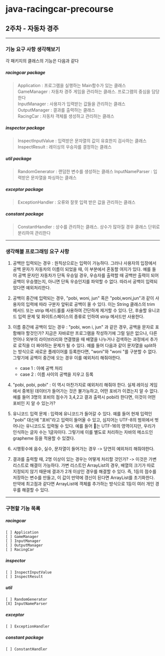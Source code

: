 # java-racingcar-precourse

## 2주차 - 자동차 경주

* * *  

### 기능 요구 사항 생각해보기

각 패키지의 클래스의 기능은 다음과 같다

##### racingcar package
> Application : 프로그램을 실행하는 Main함수가 있는 클래스  
> GameManager : 자동차 경주 게임을 관리하는 클래스. 프로그램의 중심을 담당한다  
> InputManager : 사용자가 입력받는 값들을 관리하는 클래스  
> OutputManager : 결과를 출력하는 클래스  
> RacingCar : 자동차 객체를 생성하고 관리하는 클래스
  
  
##### inspector package  
> InspectInputValue : 입력받은 문자열의 값이 유효한지 검사하는 클래스  
> InspectResult : 레이싱의 우승자를 결정하는 클래스
  
  
##### util package
> RandomGenerator : 랜덤한 변수를 생성하는 클래스
> InputNameParser : 입력받은 문자열을 파싱하는 클래스
  
  
##### exceptor package
> ExceptionHandler : 오류와 잘못 입력 받은 값을 관리하는 클래스
  
  
##### constant package
> ConstantHandler : 상수를 관리하는 클래스. 상수가 많아질 경우 클래스 단위로 분리하여 관리한다
  
* * *
  
### 생각해볼 프로그래밍 요구 사항
  
1. 공백만 입력되는 경우 :  원칙상으로는 입력이 가능하다. 그러나 사용자의 입장에서 공백 문자가 자동차의 이름이 되었을 때, 이 부분에서 혼동할 여지가 있다. 예를 들어 공백 문자인 자동차가 단독 우승일 경우, 우승자를 출력할 때 공백만 출력이 되어 공백이 우승했는지, 아니면 단독 우승인지를 파악할 수 없다. 따라서 공백이 입력되었다면 예외처리한다.  
  
2. 공백이 중간에 입력되는 경우, "pobi, woni, jun" 혹은 "pobi,woni,jun"과 같이 사용자의 입력에 따라 구분자 앞뒤로 공백이 올 수 있다. 이는 String 클래스의 trim 메서드 또는 strip 메서드를를 사용하여 간단하게 제거할 수 있다. 단, 후술할 유니코드 입력 문제 및 화이트스페이스의 종류로 인하여 strip 메서드만 사용한다.  

3. 이름 중간에 공백이 있는 경우 : "pobi, won i, jun" 과 같은 경우, 공백을 문자로 포함해야 할것인가? 지금은 자바로만 프로그램을 작성하기에 그럴 일은 없으나, 다른 언어나 외부의 라이브러리와 연결했을 때 배열을 나누거나 검색하는 과정에서 추가로 로직을 더 짜야하는 문제가 될 수 있다. 예를 들어 다음과 같이 문자열을 split하는 방식으로 새로운 플레이어를 등록한다면, "woni"와 "woni "를 구분할 수 없다. 그렇기에 공백이 중간에 오는 경우 이를 예외처리 해줘야한다.  
	- case 1 : 아예 공백 처리
	- case 2 : 이름 사이의 공백을 지우고 등록
  
4.  "pobi, pobi, pobi" : 이 역시 마찬가지로 예외처리 해줘야 한다. 실제 레이싱 게임에서 중복된 데이터가 들어가는 것은 불가능하고, 어떤 포비가 이겼는지 알 수 없다. 예를 들어 3명의 포비의 점수가 3,4,2고 결과 출력시 pobi라 한다면, 이것이 어떤 포비인 지 알 수 있는가?  
  
5. 유니코드 입력 문제 : 입력에 유니코드가 들어갈 수 있다. 예를 들어 현재 입력인 "pobi" 대신에 "포비"라고 입력이 들어올 수 있고, 심지어는 UTF-8의 범위에서 벗어나는 유니코드도 입력될 수 있다. 예를 들어 🤔는 UTF-16의 영역이지만, 우리가 인식하는 글자 수는 1글자이다. 그렇기에 이를 별도로 처리하는 자바의 메소드인 grapheme 등을 적용할 수 있겠다.  
  
6. 시행횟수에 음수, 실수, 문자열이 들어가는 경우 -> 당연히 예외처리 해줘야한다.  
  
7. 결과를 출력할 때, 2명 이상이 있는 경우는 어떻게 처리할 것인가? -> 이것은 가변리스트로 해결이 가능하다. 가변 리스트인 ArrayList의 경우, 배열의 크기가 따로 지정되지 않기 때문에 결과가 2개 이상인 경우를 해결할 수 있다. 즉, 1등의 점수를 저장하는 변수를 만들고, 이 값이 만약에 갱신이 된다면 ArrayList를 초기화한다. 만약에 최고점과 같다면 ArrayList에 객체를 추가하는 방식으로 1등이 여러 개인 경우를 해결할 수 있다.

* * *

### 구현할 기능 목록  
  
##### racingcar  
	[ ] Application  
	[ ] GameManager  
	[ ] InputManager  
	[ ] OutputManager  
	[ ] RacingCar  
  
##### inspector  
	[ ] InspectInputValue  
	[ ] InspectResult  
  
 ##### util  
 	[ ] RandomGenerator  
	[X] InputNameParser  
  
##### exceptor
	[ ] ExceptionHandler  
  
##### constant package
	[ ] ConstantHandler